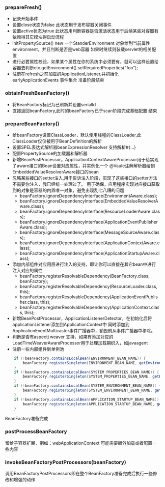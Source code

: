 ### prepareFresh()
+ 记录开始事件
+ 设置close状态为false  此状态用于发布容器关闭事件
+ 设置active状态为true  此状态用判断容器是否激活状态用于后续某些对容器有依赖得其它模块得启动流程
+ initPropertySource()  new 一个StanderEnvironment 对象给到当前属性environment，并且判断是否是web容器
如果时继续则装载servlet的相关配置 
+ 进行必要属性校验，如果某个属性在你的系统中必须要有，就可以这样设置给容器去判断ctx.getEnvironment().setRequiredProperties("foo");
+ 注册在refresh之前加载的ApplicationListener,并初始化earlyApplicationEvents 事件集合
准备阶段结束
### obtainFreshBeanFactory()
+ 将BeanFactory标记为已刷新并设置serialId
+ 直接返回beanFactory,此时的beanFactory已于scan阶段完成基础配置
结束
### prepareBeanFactory()
+ 给beanFactory设置ClassLoader，默认使用线程的ClassLoader,此ClassLoader仅仅被用于BeanDefinition的解析
+ 设置SPEL表达式解析器beanExpressionResolver 支持解析#{...}
+ 配置PropertySource的加载器和解析器
+ 新增BeanPostProcessor，ApplicationContextAwareProcessor用于给实现了aware接口的Bean设置对应属性，并实例化一个
@Vaule注解解析器给到EmbeddedValueResolverAware接口的bean
+ 忽略某些接口的setter注入,用于告诉注入阶段，实现了这些接口的setter方法不需要你注入，我已经统一处理过了。
用于确保，应用程序实现对应接口获取到的对象是容器的内置唯一对象，避免出现乱七八糟的问题
    + beanFactory.ignoreDependencyInterface(EnvironmentAware.class);
    + beanFactory.ignoreDependencyInterface(EmbeddedValueResolverAware.class);
    + beanFactory.ignoreDependencyInterface(ResourceLoaderAware.class);
    + beanFactory.ignoreDependencyInterface(ApplicationEventPublisherAware.class);
    + beanFactory.ignoreDependencyInterface(MessageSourceAware.class);
    + beanFactory.ignoreDependencyInterface(ApplicationContextAware.class);
    + beanFactory.ignoreDependencyInterface(ApplicationStartupAware.class);
+ 添加内部组件对应用层进行注入的支持，即让你可以直接在其它bean中进行注入对应的属性
    + beanFactory.registerResolvableDependency(BeanFactory.class, beanFactory);
    + beanFactory.registerResolvableDependency(ResourceLoader.class, this);
    + beanFactory.registerResolvableDependency(ApplicationEventPublisher.class, this);
    + beanFactory.registerResolvableDependency(ApplicationContext.class, this);
+ 新增BeanPostProcessor，ApplicationListenerDetector，在初始化后将applicationListener添加到ApplicationContext中
同时添加到ApplicationEventMulticaster事件广播器中，销毁前从事件广播器中移除。
+ 判断是否有aspectj weaver 支持，如果有添加对应的LoadTimeWeaverAwareProcessor用于处理加载期织入，如javaagent
+ 注册一些内部组件到单例池
```java
    if (!beanFactory.containsLocalBean(ENVIRONMENT_BEAN_NAME)) {
        beanFactory.registerSingleton(ENVIRONMENT_BEAN_NAME, getEnvironment());
    }
    if (!beanFactory.containsLocalBean(SYSTEM_PROPERTIES_BEAN_NAME)) {
        beanFactory.registerSingleton(SYSTEM_PROPERTIES_BEAN_NAME, getEnvironment().getSystemProperties());
    }
    if (!beanFactory.containsLocalBean(SYSTEM_ENVIRONMENT_BEAN_NAME)) {
        beanFactory.registerSingleton(SYSTEM_ENVIRONMENT_BEAN_NAME, getEnvironment().getSystemEnvironment());
    }
    if (!beanFactory.containsLocalBean(APPLICATION_STARTUP_BEAN_NAME)) {
        beanFactory.registerSingleton(APPLICATION_STARTUP_BEAN_NAME, getApplicationStartup());
    }
```
BeanFactory准备完成
### postProcessBeanFactory 
留给子容器扩展，例如：webApplicationContext 可能需要额外加载或者配置一些内容

### invokeBeanFactoryPostProcessors(beanFactory)
调用BeanFactoryPostProcessors即在整个BeanFactory准备完成后执行一些修改和增强的动作


